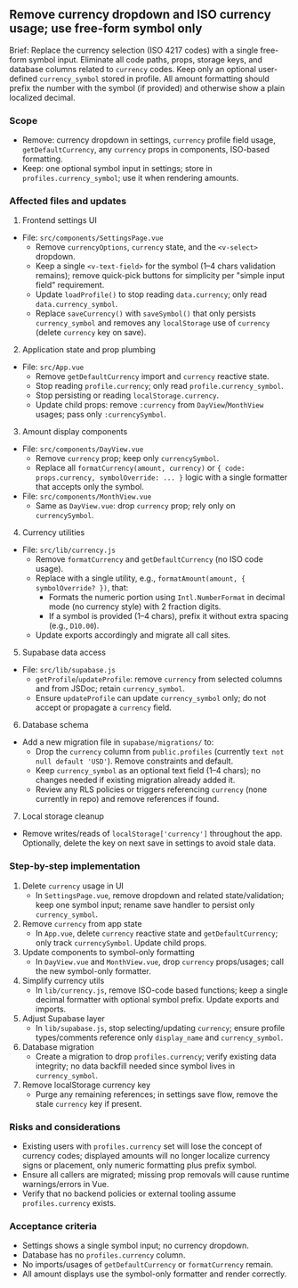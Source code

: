 ## Remove currency dropdown and ISO currency usage; use free-form symbol only

Brief: Replace the currency selection (ISO 4217 codes) with a single free-form symbol input. Eliminate all code paths, props, storage keys, and database columns related to `currency` codes. Keep only an optional user-defined `currency_symbol` stored in profile. All amount formatting should prefix the number with the symbol (if provided) and otherwise show a plain localized decimal.

### Scope
- Remove: currency dropdown in settings, `currency` profile field usage, `getDefaultCurrency`, any `currency` props in components, ISO-based formatting.
- Keep: one optional symbol input in settings; store in `profiles.currency_symbol`; use it when rendering amounts.

### Affected files and updates

1) Frontend settings UI
- File: `src/components/SettingsPage.vue`
  - Remove `currencyOptions`, `currency` state, and the `<v-select>` dropdown.
  - Keep a single `<v-text-field>` for the symbol (1–4 chars validation remains); remove quick-pick buttons for simplicity per "simple input field" requirement.
  - Update `loadProfile()` to stop reading `data.currency`; only read `data.currency_symbol`.
  - Replace `saveCurrency()` with `saveSymbol()` that only persists `currency_symbol` and removes any `localStorage` use of `currency` (delete `currency` key on save).

2) Application state and prop plumbing
- File: `src/App.vue`
  - Remove `getDefaultCurrency` import and `currency` reactive state.
  - Stop reading `profile.currency`; only read `profile.currency_symbol`.
  - Stop persisting or reading `localStorage.currency`.
  - Update child props: remove `:currency` from `DayView`/`MonthView` usages; pass only `:currencySymbol`.

3) Amount display components
- File: `src/components/DayView.vue`
  - Remove `currency` prop; keep only `currencySymbol`.
  - Replace all `formatCurrency(amount, currency)` or `{ code: props.currency, symbolOverride: ... }` logic with a single formatter that accepts only the symbol.
- File: `src/components/MonthView.vue`
  - Same as `DayView.vue`: drop `currency` prop; rely only on `currencySymbol`.

4) Currency utilities
- File: `src/lib/currency.js`
  - Remove `formatCurrency` and `getDefaultCurrency` (no ISO code usage).
  - Replace with a single utility, e.g., `formatAmount(amount, { symbolOverride? })`, that:
    - Formats the numeric portion using `Intl.NumberFormat` in decimal mode (no currency style) with 2 fraction digits.
    - If a symbol is provided (1–4 chars), prefix it without extra spacing (e.g., `D10.00`).
  - Update exports accordingly and migrate all call sites.

5) Supabase data access
- File: `src/lib/supabase.js`
  - `getProfile`/`updateProfile`: remove `currency` from selected columns and from JSDoc; retain `currency_symbol`.
  - Ensure `updateProfile` can update `currency_symbol` only; do not accept or propagate a `currency` field.

6) Database schema
- Add a new migration file in `supabase/migrations/` to:
  - Drop the `currency` column from `public.profiles` (currently `text not null default 'USD'`). Remove constraints and default.
  - Keep `currency_symbol` as an optional text field (1–4 chars); no changes needed if existing migration already added it.
  - Review any RLS policies or triggers referencing `currency` (none currently in repo) and remove references if found.

7) Local storage cleanup
- Remove writes/reads of `localStorage['currency']` throughout the app. Optionally, delete the key on next save in settings to avoid stale data.

### Step-by-step implementation
1. Delete `currency` usage in UI
   - In `SettingsPage.vue`, remove dropdown and related state/validation; keep one symbol input; rename save handler to persist only `currency_symbol`.
2. Remove `currency` from app state
   - In `App.vue`, delete `currency` reactive state and `getDefaultCurrency`; only track `currencySymbol`. Update child props.
3. Update components to symbol-only formatting
   - In `DayView.vue` and `MonthView.vue`, drop `currency` props/usages; call the new symbol-only formatter.
4. Simplify currency utils
   - In `lib/currency.js`, remove ISO-code based functions; keep a single decimal formatter with optional symbol prefix. Update exports and imports.
5. Adjust Supabase layer
   - In `lib/supabase.js`, stop selecting/updating `currency`; ensure profile types/comments reference only `display_name` and `currency_symbol`.
6. Database migration
   - Create a migration to drop `profiles.currency`; verify existing data integrity; no data backfill needed since symbol lives in `currency_symbol`.
7. Remove localStorage currency key
   - Purge any remaining references; in settings save flow, remove the stale `currency` key if present.

### Risks and considerations
- Existing users with `profiles.currency` set will lose the concept of currency codes; displayed amounts will no longer localize currency signs or placement, only numeric formatting plus prefix symbol.
- Ensure all callers are migrated; missing prop removals will cause runtime warnings/errors in Vue.
- Verify that no backend policies or external tooling assume `profiles.currency` exists.

### Acceptance criteria
- Settings shows a single symbol input; no currency dropdown.
- Database has no `profiles.currency` column.
- No imports/usages of `getDefaultCurrency` or `formatCurrency` remain.
- All amount displays use the symbol-only formatter and render correctly.

